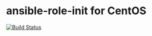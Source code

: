 # ansible-role-init for CentOS

[![Build Status](https://travis-ci.org/ricardson/ansible-role-init.svg?branch=master)](https://travis-ci.org/ricardson/ansible-role-init)


